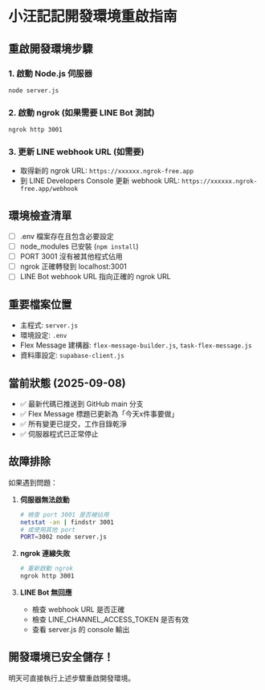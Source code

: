 # 小汪記記開發環境重啟指南

## 重啟開發環境步驟

### 1. 啟動 Node.js 伺服器
```bash
node server.js
```

### 2. 啟動 ngrok (如果需要 LINE Bot 測試)
```bash
ngrok http 3001
```

### 3. 更新 LINE webhook URL (如需要)
- 取得新的 ngrok URL: `https://xxxxxx.ngrok-free.app`
- 到 LINE Developers Console 更新 webhook URL: `https://xxxxxx.ngrok-free.app/webhook`

## 環境檢查清單

- [ ] .env 檔案存在且包含必要設定
- [ ] node_modules 已安裝 (`npm install`)
- [ ] PORT 3001 沒有被其他程式佔用
- [ ] ngrok 正確轉發到 localhost:3001
- [ ] LINE Bot webhook URL 指向正確的 ngrok URL

## 重要檔案位置

- 主程式: `server.js`
- 環境設定: `.env`
- Flex Message 建構器: `flex-message-builder.js`, `task-flex-message.js`
- 資料庫設定: `supabase-client.js`

## 當前狀態 (2025-09-08)

- ✅ 最新代碼已推送到 GitHub main 分支
- ✅ Flex Message 標題已更新為「今天x件事要做」
- ✅ 所有變更已提交，工作目錄乾淨
- ✅ 伺服器程式已正常停止

## 故障排除

如果遇到問題：

1. **伺服器無法啟動**
   ```bash
   # 檢查 port 3001 是否被佔用
   netstat -an | findstr 3001
   # 或使用其他 port
   PORT=3002 node server.js
   ```

2. **ngrok 連線失敗**
   ```bash
   # 重新啟動 ngrok
   ngrok http 3001
   ```

3. **LINE Bot 無回應**
   - 檢查 webhook URL 是否正確
   - 檢查 LINE_CHANNEL_ACCESS_TOKEN 是否有效
   - 查看 server.js 的 console 輸出

## 開發環境已安全儲存！
明天可直接執行上述步驟重啟開發環境。